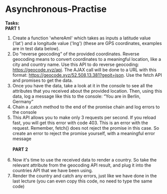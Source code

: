 # Asynchronous-Practise

**Tasks:** <br>
**PART 1**<br>
1. Create a function 'whereAmI' which takes as inputs a latitude value ('lat')
and a longitude value ('lng') (these are GPS coordinates, examples are in test
data below).
2. Do “reverse geocoding” of the provided coordinates. Reverse geocoding means
to convert coordinates to a meaningful location, like a city and country name.
Use this API to do reverse geocoding: https://geocode.xyz/api. The AJAX call
will be done to a URL with this format:
https://geocode.xyz/52.508,13.381?geoit=json. Use the fetch API and
promises to get the data.
3. Once you have the data, take a look at it in the console to see all the attributes
that you received about the provided location. Then, using this data, log a
message like this to the console: “You are in Berlin, Germany”
4. Chain a .catch method to the end of the promise chain and log errors to the
console
5. This API allows you to make only 3 requests per second. If you reload fast, you
will get this error with code 403. This is an error with the request. Remember,
fetch() does not reject the promise in this case. So create an error to reject
the promise yourself, with a meaningful error message<br><br>
**PART 2**<br><br>
6. Now it's time to use the received data to render a country. So take the relevant
attribute from the geocoding API result, and plug it into the countries API that
we have been using.
7. Render the country and catch any errors, just like we have done in the last
lecture (you can even copy this code, no need to type the same code)
